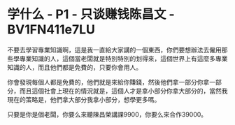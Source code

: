 # 学什么 - P1 - 只谈赚钱陈昌文 - BV1FN411e7LU

不要去學習專業知識啊，這是我一直給大家講的一個東西，你們要想辦法去僱用那些學專業知識的人，這個當老闆就是特別特別的划得來，這個世界上有這麼多專業知識的人，而且他們都是免費的，只要你會用人。

你會發現每個人都是免費的，他們就是來給你賺錢，然後他們拿一部分你拿一部分，而且這個社會上現在的情況就是，這個人才是拿小部分你拿大部分的，當然我現在的策略是，他們拿大部分我拿小部分，想學更多嗎。

只要是你是個老闆，你要么來聽陳昌榮講課9900，你要么來合作39000。